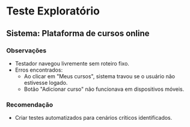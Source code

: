 # Teste Exploratório

## Sistema: Plataforma de cursos online

### Observações
- Testador navegou livremente sem roteiro fixo.
- Erros encontrados:
  - Ao clicar em "Meus cursos", sistema travou se o usuário não estivesse logado.
  - Botão "Adicionar curso" não funcionava em dispositivos móveis.

### Recomendação
- Criar testes automatizados para cenários críticos identificados.